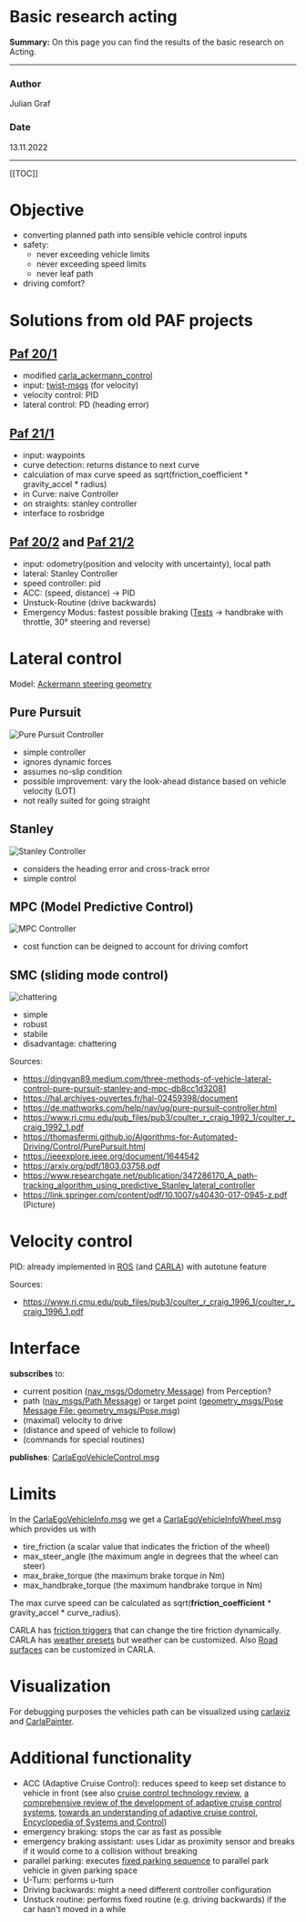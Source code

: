 # Basic research acting

**Summary:** On this page you can find the results of the basic research on Acting.


---
### Author

Julian Graf

### Date

13.11.2022

---
[[TOC]] 

# Objective
- converting planned path into sensible vehicle control inputs
- safety:
  - never exceeding vehicle limits
  - never exceeding speed limits
  - never leaf path
- driving comfort?

# Solutions from old PAF projects

## [Paf 20/1](https://github.com/ll7/psaf2/wiki/Path-Tracking-Algorithmen)
- modified [carla_ackermann_control](https://carla.readthedocs.io/projects/ros-bridge/en/latest/carla_ackermann_control/)
- input: [twist-msgs](http://docs.ros.org/en/noetic/api/geometry_msgs/html/msg/Twist.html) (for velocity)
- velocity control: PID
- lateral control: PD (heading error)

## [Paf 21/1](https://github.com/ll7/paf21-1/wiki/Vehicle-Controller)
- input: waypoints
- curve detection: returns distance to next curve
- calculation of max curve speed as sqrt(friction_coefficient  * gravity_accel * radius)
- in Curve: naive Controller
- on straights: stanley controller
- interface to rosbridge

## [Paf 20/2](https://github.com/ll7/psaf2) and [Paf 21/2](https://github.com/ll7/paf21-2/tree/main/paf_ros/paf_actor#readme)
- input: odometry(position and velocity with uncertainty), local path
- lateral: Stanley Controller
- speed controller: pid
- ACC: (speed, distance) -> PID
- Unstuck-Routine (drive backwards)
- Emergency Modus: fastest possible braking 
  ([Tests](https://github.com/ll7/paf21-2/blob/main/docs/paf_actor/backwards/braking.md)
  -> handbrake with throttle, 30° steering and reverse)

# Lateral control
Model: [Ackermann steering geometry](https://en.wikipedia.org/wiki/Ackermann_steering_geometry)

## Pure Pursuit
![Pure Pursuit Controller](figures/PurePursuit.svg)
- simple controller
- ignores dynamic forces
- assumes no-slip condition
- possible improvement: vary the look-ahead distance based on vehicle velocity (LOT)
- not really suited for going straight

## Stanley
![Stanley Controller](figures/stanley_controller.webp)
- considers the heading error and cross-track error
- simple control

## MPC (Model Predictive Control)
![MPC Controller](figures/mpc.webp)
- cost function can be deigned to account for driving comfort

## SMC (sliding mode control)
![chattering](figures/chattering.gif)
- simple
- robust
- stabile
- disadvantage: chattering

Sources:
- https://dingyan89.medium.com/three-methods-of-vehicle-lateral-control-pure-pursuit-stanley-and-mpc-db8cc1d32081
- https://hal.archives-ouvertes.fr/hal-02459398/document
- https://de.mathworks.com/help/nav/ug/pure-pursuit-controller.html
- https://www.ri.cmu.edu/pub_files/pub3/coulter_r_craig_1992_1/coulter_r_craig_1992_1.pdf
- https://thomasfermi.github.io/Algorithms-for-Automated-Driving/Control/PurePursuit.html
- https://ieeexplore.ieee.org/document/1644542
- https://arxiv.org/pdf/1803.03758.pdf
- https://www.researchgate.net/publication/347286170_A_path-tracking_algorithm_using_predictive_Stanley_lateral_controller
- https://link.springer.com/content/pdf/10.1007/s40430-017-0945-z.pdf (Picture)

# Velocity control
PID: already implemented in [ROS](http://wiki.ros.org/pid)
(and [CARLA](https://carla.readthedocs.io/projects/ros-bridge/en/latest/carla_manual_control/)) with autotune feature 

Sources:
- https://www.ri.cmu.edu/pub_files/pub3/coulter_r_craig_1996_1/coulter_r_craig_1996_1.pdf

# Interface
**subscribes** to:
- current position
  ([nav_msgs/Odometry Message](http://docs.ros.org/en/noetic/api/nav_msgs/html/msg/Odometry.html)) from Perception?
- path
  ([nav_msgs/Path Message](https://docs.ros.org/en/api/nav_msgs/html/msg/Path.html)) or target point
  ([geometry_msgs/Pose Message
File: geometry_msgs/Pose.msg](https://docs.ros.org/en/api/geometry_msgs/html/msg/Pose.html))
- (maximal) velocity to drive
- (distance and speed of vehicle to follow)
- (commands for special routines)

**publishes**:
  [CarlaEgoVehicleControl.msg](https://carla.readthedocs.io/projects/ros-bridge/en/latest/ros_msgs/#carlaegovehiclecontrolmsg)

# Limits
In the
[CarlaEgoVehicleInfo.msg](https://carla.readthedocs.io/projects/ros-bridge/en/latest/ros_msgs/#carlaegovehicleinfomsg)
we get a
[CarlaEgoVehicleInfoWheel.msg](https://carla.readthedocs.io/projects/ros-bridge/en/latest/ros_msgs/#carlaegovehicleinfowheelmsg)
which provides us with
- tire_friction (a scalar value that indicates the friction of the wheel)
- max_steer_angle (the maximum angle in degrees that the wheel can steer)
- max_brake_torque (the maximum brake torque in Nm)
- max_handbrake_torque (the maximum handbrake torque in Nm)

The max curve speed can be calculated as sqrt(**friction_coefficient**  * gravity_accel * curve_radius).

CARLA has [friction triggers](https://carla.readthedocs.io/en/0.9.7/how_to_add_friction_triggers/) that can change the
tire friction dynamically.
CARLA has [weather presets](https://carla.readthedocs.io/en/stable/carla_settings/) but weather can be customized.
Also [Road surfaces](https://carla.readthedocs.io/en/latest/tuto_M_custom_road_painter/) can be customized in CARLA.

# Visualization 
For debugging purposes the vehicles path can be visualized using
[carlaviz](https://carla.readthedocs.io/en/latest/plugins_carlaviz/) and
[CarlaPainter](https://github.com/mjxu96/carlaviz/blob/master/examples/carla_painter.py).

# Additional functionality 
- ACC (Adaptive Cruise Control): reduces speed to keep set distance to vehicle in front (see also 
  [cruise control technology review](https://www.sciencedirect.com/science/article/pii/S004579069700013X),
  [a comprehensive review of the development of adaptive cruise control systems](https://www.researchgate.net/publication/245309633_A_comprehensive_review_of_the_development_of_adaptive_cruise_control_systems),
  [towards an understanding of adaptive cruise control](https://www.sciencedirect.com/science/article/pii/S0968090X0000022X),
  [Encyclopedia of Systems and Control](https://dokumen.pub/encyclopedia-of-systems-and-control-2nd-ed-2021-3030441830-9783030441838.html))
- emergency braking: stops the car as fast as possible
- emergency braking assistant: uses Lidar as proximity sensor and breaks if it would come to a collision without breaking
- parallel parking: executes [fixed parking sequence](https://ieeexplore.ieee.org/stamp/stamp.jsp?tp=&arnumber=5705869)
  to parallel park vehicle in given parking space
- U-Turn: performs u-turn
- Driving backwards: might a need different controller configuration
- Unstuck routine: performs fixed routine (e.g. driving backwards) if the car hasn't moved in a while
